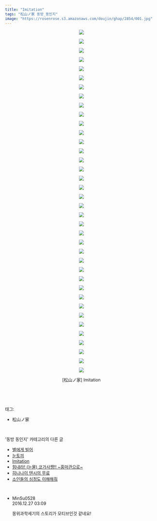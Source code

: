 ```yaml
---
title: "Imitation"
tags: "松山ノ家 동방_동인지"
image: "https://rosenrose.s3.amazonaws.com/doujin/ghap/2854/001.jpg"
---
```

<div class="article">
<p style="text-align: center; clear: none; float: none;"><img src="{{ site.imgserver1 }}/ghap/2854/001.jpg"/></p>
<p style="text-align: center; clear: none; float: none;"><img src="{{ site.imgserver1 }}/ghap/2854/002.gif"/></p>
<p style="text-align: center; clear: none; float: none;"><img src="{{ site.imgserver1 }}/ghap/2854/003.jpg"/></p>
<p style="text-align: center; clear: none; float: none;"><img src="{{ site.imgserver1 }}/ghap/2854/004.jpg"/></p>
<p style="text-align: center; clear: none; float: none;"><img src="{{ site.imgserver1 }}/ghap/2854/005.jpg"/></p>
<p style="text-align: center; clear: none; float: none;"><img src="{{ site.imgserver1 }}/ghap/2854/006.jpg"/></p>
<p style="text-align: center; clear: none; float: none;"><img src="{{ site.imgserver1 }}/ghap/2854/007.jpg"/></p>
<p style="text-align: center; clear: none; float: none;"><img src="{{ site.imgserver1 }}/ghap/2854/008.jpg"/></p>
<p style="text-align: center; clear: none; float: none;"><img src="{{ site.imgserver1 }}/ghap/2854/009.jpg"/></p>
<p style="text-align: center; clear: none; float: none;"><img src="{{ site.imgserver1 }}/ghap/2854/010.jpg"/></p>
<p style="text-align: center; clear: none; float: none;"><img src="{{ site.imgserver1 }}/ghap/2854/011.jpg"/></p>
<p style="text-align: center; clear: none; float: none;"><img src="{{ site.imgserver1 }}/ghap/2854/012.jpg"/></p>
<p style="text-align: center; clear: none; float: none;"><img src="{{ site.imgserver1 }}/ghap/2854/013.jpg"/></p>
<p style="text-align: center; clear: none; float: none;"><img src="{{ site.imgserver1 }}/ghap/2854/014.jpg"/></p>
<p style="text-align: center; clear: none; float: none;"><img src="{{ site.imgserver1 }}/ghap/2854/015.jpg"/></p>
<p style="text-align: center; clear: none; float: none;"><img src="{{ site.imgserver1 }}/ghap/2854/016.jpg"/></p>
<p style="text-align: center; clear: none; float: none;"><img src="{{ site.imgserver1 }}/ghap/2854/017.jpg"/></p>
<p style="text-align: center; clear: none; float: none;"><img src="{{ site.imgserver1 }}/ghap/2854/018.jpg"/></p>
<p style="text-align: center; clear: none; float: none;"><img src="{{ site.imgserver1 }}/ghap/2854/019.jpg"/></p>
<p style="text-align: center; clear: none; float: none;"><img src="{{ site.imgserver1 }}/ghap/2854/020.jpg"/></p>
<p style="text-align: center; clear: none; float: none;"><img src="{{ site.imgserver1 }}/ghap/2854/021.jpg"/></p>
<p style="text-align: center; clear: none; float: none;"><img src="{{ site.imgserver1 }}/ghap/2854/022.jpg"/></p>
<p style="text-align: center; clear: none; float: none;"><img src="{{ site.imgserver1 }}/ghap/2854/023.jpg"/></p>
<p style="text-align: center; clear: none; float: none;"><img src="{{ site.imgserver1 }}/ghap/2854/024.jpg"/></p>
<p style="text-align: center; clear: none; float: none;"><img src="{{ site.imgserver1 }}/ghap/2854/025.jpg"/></p>
<p style="text-align: center; clear: none; float: none;"><img src="{{ site.imgserver1 }}/ghap/2854/026.jpg"/></p>
<p style="text-align: center; clear: none; float: none;"><img src="{{ site.imgserver1 }}/ghap/2854/027.jpg"/></p>
<p style="text-align: center; clear: none; float: none;"><img src="{{ site.imgserver1 }}/ghap/2854/028.jpg"/></p>
<p style="text-align: center; clear: none; float: none;"><img src="{{ site.imgserver1 }}/ghap/2854/029.jpg"/></p>
<p style="text-align: center; clear: none; float: none;"><img src="{{ site.imgserver1 }}/ghap/2854/030.jpg"/></p>
<p style="text-align: center; clear: none; float: none;"><img src="{{ site.imgserver1 }}/ghap/2854/031.jpg"/></p>
<p style="text-align: center; clear: none; float: none;"><img src="{{ site.imgserver1 }}/ghap/2854/032.jpg"/></p>
<p style="text-align: center; clear: none; float: none;"><img src="{{ site.imgserver1 }}/ghap/2854/033.jpg"/></p>
<p style="text-align: center; clear: none; float: none;"><img src="{{ site.imgserver1 }}/ghap/2854/034.jpg"/></p>
<p style="text-align: center; clear: none; float: none;"><img src="{{ site.imgserver1 }}/ghap/2854/035.jpg"/></p>
<p style="text-align: center; clear: none; float: none;"><img src="{{ site.imgserver1 }}/ghap/2854/036.jpg"/></p>
<p style="text-align: center; clear: none; float: none;"><img src="{{ site.imgserver1 }}/ghap/2854/037.jpg"/></p>
<p style="text-align: center; clear: none; float: none;"><img src="{{ site.imgserver1 }}/ghap/2854/038.jpg"/></p>
<p style="text-align: center; clear: none; float: none;">[松山ノ家] Imitation</p>
<p><br/></p>
</div><br/>
<div class="tagTrail">
<p>태그: </p>
<ul>
<li>松山ノ家</li>
</ul>
</div><br/>
<div class="another">
<p>'동방 동인지' 카테고리의 다른 글</p>
<ul>
<li><a href="/ghap_2856">별에게 빌어</a></li>
<li><a href="/ghap_2855">눈토끼</a></li>
<li><a href="/ghap_2854">Imitation</a></li>
<li><a href="/ghap_2853">힘내라! (눈물) 코가사쨩!! ~홍마관으로~</a></li>
<li><a href="/ghap_2852">히나나이 텐시의 무료</a></li>
<li><a href="/ghap_2851">소인들의 심정도 이해해줘</a></li>
</ul>
</div><br/>
<div class="cb_module cb_fluid">
<div class="cb_wrt cb_profile">
<div class="comment">
<ul>
<li class="cb_thumb_off" id="comment14877752">
<div class="cb_comment_area">
<div class="cb_info_area">
<div class="cb_section">
<span class="cb_nick_name">MinSu0528</span>
</div>
<div class="cb_section">
<span class="cb_date">2016.12.27 03:09 </span>
</div>
</div>
<div class="cb_dsc_comment">
<p class="cb_dsc">
											몽위과학세기의 스토리가 모티브인것 같네요!
										</p>
</div>
</div></li>
</ul>
</div>
</div><!-- commentList close -->
</div><br/>
